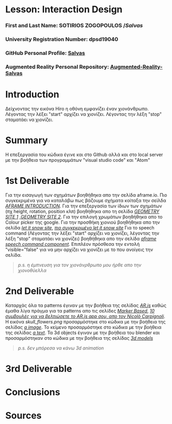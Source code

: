 # Lesson: Interaction Design

### First and Last Name: SOTIRIOS ZOGOPOULOS   /*Salvas*
### University Registration Number: dpsd19040
### GitHub Personal Profile: [Salvas](https://github.com/sotoszogos)
### Augmented Reality Personal Repository: [Augmented-Reality-Salvas](https://github.com/sotoszogos/Augmented-Reality)

# Introduction
Δείχνοντας την εικόνα Hiro η οθόνη εμφανίζει έναν χιονάνθρωπο. Λέγοντας την λέξει "start" αρχίζει να χιονίζει. Λέγοντας την λέξη "stop" σταματάει να χιονίζει.
# Summary
Η επεξεργασία του κώδικα έγινε και στο Github αλλά και στο local server με την βοήθεια των προγραμμάτων "visual studio code" και "Atom"

# 1st Deliverable
Για την εισαγωγή των σχημάτων βοηθήθηκα απο την σελίδα aframe.io. Πιο συγκεκριμένα για να καταλάβω πως βάζουμε σχήματα κοίταξα την σείλδα [*AFRAME INTRODUCTION*](https://aframe.io/docs/1.3.0/introduction/). Για την επεξεργασία των ίδιων των σχημάτων (πχ height, rotation, position κλπ) βοηθήθηκα απο τη σελίδα [*GEOMETRY SITE 1*](https://aframe.io/docs/1.3.0/components/geometry.html#built_in_geometries4_segmentsradial-2) ,[*GEOMETRY SITE 2*](https://aframe.io/docs/1.3.0/components/rotation.html). Για την επιλογή χρωμάτων βοηθήθηκα απο το Colour picker της google. Για την προσθήκη χιονιού βοηθήθηκα απο την σελίδα [*let it snow site*](https://github.com/IdeaSpaceVR/aframe-particle-system-component), [*πιο συγκεκριμένο let it snow site*](https://github.com/IdeaSpaceVR/aframe-particle-system-component/blob/master/examples/snow/index.html.) Για το speech command (Λέγοντας την λέξει "start" αρχίζει να χιονίζει, λέγοντας την λέξη "stop" σταματάει να χιονίζει) βοηθήθηκα απο την σελίδα [*aframe speech command component*](https://www.npmjs.com/package/aframe-speech-command-component). Επιπλέον πρόσθεσα την εντολή "visible="false" για να μην αρχίζει να χιονίζει με το που ανοίγεις την σελίδα.

>*p.s. η έμπνευση για τον χιονάνρθρωπο μου ήρθε απο την χιονοθύελλα*

# 2nd Deliverable
Καταρχάς όλα τα patterns έγιναν με την βοήθεια της σελίδας [*AR.js*](https://ar-js-org.github.io/AR.js/three.js/examples/marker-training/examples/generator.html) καθώς έμαθα λίγα πράγμα για τα patterns απο τις σελίδες [*Marker Based*](https://ar-js-org.github.io/AR.js-Docs/marker-based/), [*10 συμβουλές για να βελτιώσετε το AR.js app σου, απο τον Nicolò Carpignoli*](https://medium.com/chialab-open-source/10-tips-to-enhance-your-ar-js-app-8b44c6faffca). Η εικόνα *skull_flowers.png* προσαρμόστηκε στο κώδικα με την βοήθεια της σελίδας [*a image*](https://aframe.io/docs/1.3.0/primitives/a-image.html#sidebar). Το κείμενο προσαρμόστηκε στο κώδικα με την βοήθεια της σελίδας [*a text*](https://aframe.io/docs/1.3.0/components/text.html#sidebar). Τα 3d objects έγιναν με την βοήθεια του blender και προσαρμόστηκαν στο κώδικα με την βοήθεια της σελίδας [*3d models*](https://aframe.io/docs/1.3.0/introduction/models.html#hosting-models)

>*p.s. δεν μπόρεσα να κάνω 3d animation*
# 3rd Deliverable 


# Conclusions


# Sources
